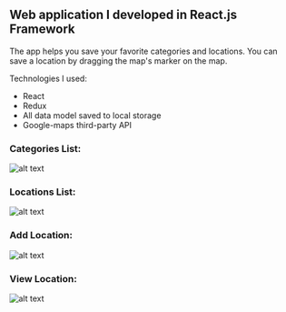 ## Web application I developed in React.js Framework

The app helps you save your favorite categories and locations.
You can save a location by dragging the map's marker on the map.

Technologies I used:
- React
- Redux
- All data model saved to local storage
- Google-maps third-party API

### Categories List:
![alt text](https://imgur.com/mpk2N75.png)

### Locations List:
![alt text](https://i.imgur.com/0nLsMqy.png)

### Add Location:
![alt text](https://i.imgur.com/EisPdrF.png)

### View Location:
![alt text](https://imgur.com/fH8glMW.png)



